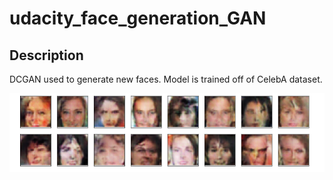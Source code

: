 # udacity_face_generation_GAN

## Description

DCGAN used to generate new faces. Model is trained off of CelebA dataset. 

![samples](https://github.com/marshall7m/udacity_face_generation_gan/blob/master/Screen%20Shot%202019-05-27%20at%201.19.53%20PM.png)
